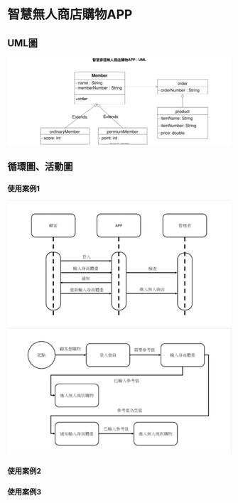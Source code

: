 

# 智慧無人商店購物APP
## UML圖
![UMLPIC](APP_UML.svg)

## 循環圖、活動圖
### 使用案例1
![循環圖1](使用案例1(循環圖).png)
![活動圖1](使用案例1(活動圖).png)
### 使用案例2

### 使用案例3

